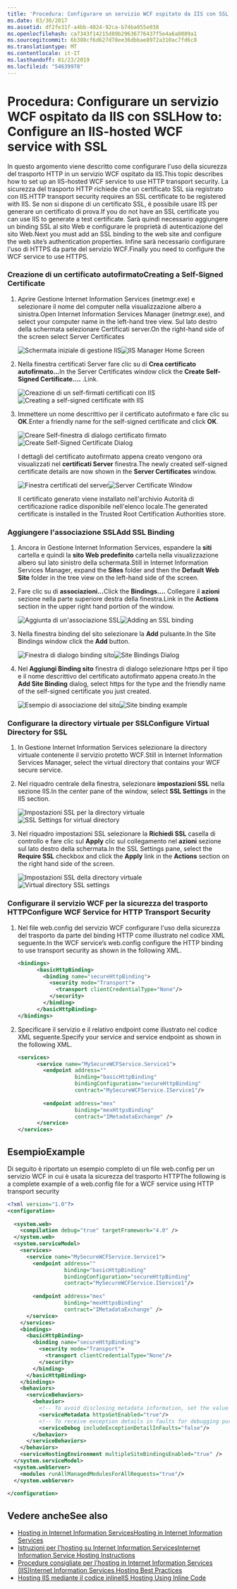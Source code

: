 ```yaml
---
title: 'Procedura: Configurare un servizio WCF ospitato da IIS con SSL'
ms.date: 03/30/2017
ms.assetid: df2fe31f-a4bb-4024-92ca-b74ba055e038
ms.openlocfilehash: ca7343f14215d89b29636776437f5e4a6a8089a1
ms.sourcegitcommit: 6b308cf6d627d78ee36dbbae8972a310ac7fd6c8
ms.translationtype: MT
ms.contentlocale: it-IT
ms.lasthandoff: 01/23/2019
ms.locfileid: "54639978"
---
```

# <a name="how-to-configure-an-iis-hosted-wcf-service-with-ssl"></a><span data-ttu-id="7dd67-102">Procedura: Configurare un servizio WCF ospitato da IIS con SSL</span><span class="sxs-lookup"><span data-stu-id="7dd67-102">How to: Configure an IIS-hosted WCF service with SSL</span></span>
<span data-ttu-id="7dd67-103">In questo argomento viene descritto come configurare l'uso della sicurezza del trasporto HTTP in un servizio WCF ospitato da IIS.</span><span class="sxs-lookup"><span data-stu-id="7dd67-103">This topic describes how to set up an IIS-hosted WCF service to use HTTP transport security.</span></span> <span data-ttu-id="7dd67-104">La sicurezza del trasporto HTTP richiede che un certificato SSL sia registrato con IIS.</span><span class="sxs-lookup"><span data-stu-id="7dd67-104">HTTP transport security requires an SSL certificate to be registered with IIS.</span></span> <span data-ttu-id="7dd67-105">Se non si dispone di un certificato SSL, è possibile usare IIS per generare un certificato di prova.</span><span class="sxs-lookup"><span data-stu-id="7dd67-105">If you do not have an SSL certificate you can use IIS to generate a test certificate.</span></span> <span data-ttu-id="7dd67-106">Sarà quindi necessario aggiungere un binding SSL al sito Web e configurare le proprietà di autenticazione del sito Web.</span><span class="sxs-lookup"><span data-stu-id="7dd67-106">Next you must add an SSL binding to the web site and configure the web site’s authentication properties.</span></span> <span data-ttu-id="7dd67-107">Infine sarà necessario configurare l'uso di HTTPS da parte del servizio WCF.</span><span class="sxs-lookup"><span data-stu-id="7dd67-107">Finally you need to configure the WCF service to use HTTPS.</span></span>  
  
### <a name="creating-a-self-signed-certificate"></a><span data-ttu-id="7dd67-108">Creazione di un certificato autofirmato</span><span class="sxs-lookup"><span data-stu-id="7dd67-108">Creating a Self-Signed Certificate</span></span>  
  
1.  <span data-ttu-id="7dd67-109">Aprire Gestione Internet Information Services (inetmgr.exe) e selezionare il nome del computer nella visualizzazione albero a sinistra.</span><span class="sxs-lookup"><span data-stu-id="7dd67-109">Open Internet Information Services Manager (inetmgr.exe), and select your computer name in the left-hand tree view.</span></span> <span data-ttu-id="7dd67-110">Sul lato destro della schermata selezionare Certificati server.</span><span class="sxs-lookup"><span data-stu-id="7dd67-110">On the right-hand side of the screen select Server Certificates</span></span>  
  
     <span data-ttu-id="7dd67-111">![Schermata iniziale di gestione IIS](../../../../docs/framework/wcf/feature-details/media/mg-inetmgrhome.jpg "mg_INetMgrHome")</span><span class="sxs-lookup"><span data-stu-id="7dd67-111">![IIS Manager Home Screen](../../../../docs/framework/wcf/feature-details/media/mg-inetmgrhome.jpg "mg_INetMgrHome")</span></span>  
  
2.  <span data-ttu-id="7dd67-112">Nella finestra certificati Server fare clic su di **Crea certificato autofirmato...**</span><span class="sxs-lookup"><span data-stu-id="7dd67-112">In the Server Certificates window click the **Create Self-Signed Certificate….**</span></span> <span data-ttu-id="7dd67-113">.</span><span class="sxs-lookup"><span data-stu-id="7dd67-113">Link.</span></span>  
  
     <span data-ttu-id="7dd67-114">![Creazione di un self&#45;firmati certificati con IIS](../../../../docs/framework/wcf/feature-details/media/mg-createselfsignedcert.jpg "mg_CreateSelfSignedCert")</span><span class="sxs-lookup"><span data-stu-id="7dd67-114">![Creating a self&#45;signed certificate with IIS](../../../../docs/framework/wcf/feature-details/media/mg-createselfsignedcert.jpg "mg_CreateSelfSignedCert")</span></span>  
  
3.  <span data-ttu-id="7dd67-115">Immettere un nome descrittivo per il certificato autofirmato e fare clic su **OK**.</span><span class="sxs-lookup"><span data-stu-id="7dd67-115">Enter a friendly name for the self-signed certificate and click **OK**.</span></span>  
  
     <span data-ttu-id="7dd67-116">![Creare Self&#45;finestra di dialogo certificato firmato](../../../../docs/framework/wcf/feature-details/media/mg-mycert.jpg "mg_MyCert")</span><span class="sxs-lookup"><span data-stu-id="7dd67-116">![Create Self&#45;Signed Certificate Dialog](../../../../docs/framework/wcf/feature-details/media/mg-mycert.jpg "mg_MyCert")</span></span>  
  
     <span data-ttu-id="7dd67-117">I dettagli del certificato autofirmato appena creato vengono ora visualizzati nel **certificati Server** finestra.</span><span class="sxs-lookup"><span data-stu-id="7dd67-117">The newly created self-signed certificate details are now shown in the **Server Certificates** window.</span></span>  
  
     <span data-ttu-id="7dd67-118">![Finestra certificati del server](../../../../docs/framework/wcf/feature-details/media/mg-servercertificatewindow.jpg "mg_ServerCertificateWindow")</span><span class="sxs-lookup"><span data-stu-id="7dd67-118">![Server Certificate Window](../../../../docs/framework/wcf/feature-details/media/mg-servercertificatewindow.jpg "mg_ServerCertificateWindow")</span></span>  
  
     <span data-ttu-id="7dd67-119">Il certificato generato viene installato nell'archivio Autorità di certificazione radice disponibile nell'elenco locale.</span><span class="sxs-lookup"><span data-stu-id="7dd67-119">The generated certificate is installed in the Trusted Root Certification Authorities store.</span></span>  
  
### <a name="add-ssl-binding"></a><span data-ttu-id="7dd67-120">Aggiungere l'associazione SSL</span><span class="sxs-lookup"><span data-stu-id="7dd67-120">Add SSL Binding</span></span>  
  
1.  <span data-ttu-id="7dd67-121">Ancora in Gestione Internet Information Services, espandere la **siti** cartella e quindi la **sito Web predefinito** cartella nella visualizzazione albero sul lato sinistro della schermata.</span><span class="sxs-lookup"><span data-stu-id="7dd67-121">Still in Internet Information Services Manager, expand the **Sites** folder and then the **Default Web Site** folder in the tree view on the left-hand side of the screen.</span></span>  
  
2.  <span data-ttu-id="7dd67-122">Fare clic su di **associazioni...**</span><span class="sxs-lookup"><span data-stu-id="7dd67-122">Click the **Bindings….**</span></span> <span data-ttu-id="7dd67-123">Collegare il **azioni** sezione nella parte superiore destra della finestra.</span><span class="sxs-lookup"><span data-stu-id="7dd67-123">Link in the **Actions** section in the upper right hand portion of the window.</span></span>  
  
     <span data-ttu-id="7dd67-124">![Aggiunta di un'associazione SSL](../../../../docs/framework/wcf/feature-details/media/mg-addsslbinding.jpg "mg_AddSSLBinding")</span><span class="sxs-lookup"><span data-stu-id="7dd67-124">![Adding an SSL binding](../../../../docs/framework/wcf/feature-details/media/mg-addsslbinding.jpg "mg_AddSSLBinding")</span></span>  
  
3.  <span data-ttu-id="7dd67-125">Nella finestra binding del sito selezionare la **Add** pulsante.</span><span class="sxs-lookup"><span data-stu-id="7dd67-125">In the Site Bindings window click the **Add** button.</span></span>  
  
     <span data-ttu-id="7dd67-126">![Finestra di dialogo binding sito](../../../../docs/framework/wcf/feature-details/media/mg-sitebindingsdialog.jpg "mg_SiteBindingsDialog")</span><span class="sxs-lookup"><span data-stu-id="7dd67-126">![Site Bindings Dialog](../../../../docs/framework/wcf/feature-details/media/mg-sitebindingsdialog.jpg "mg_SiteBindingsDialog")</span></span>  
  
4.  <span data-ttu-id="7dd67-127">Nel **Aggiungi Binding sito** finestra di dialogo selezionare https per il tipo e il nome descrittivo del certificato autofirmato appena creato.</span><span class="sxs-lookup"><span data-stu-id="7dd67-127">In the **Add Site Binding** dialog, select https for the type and the friendly name of the self-signed certificate you just created.</span></span>  
  
     <span data-ttu-id="7dd67-128">![Esempio di associazione del sito](../../../../docs/framework/wcf/feature-details/media/mg-mycertbinding.jpg "mg_MyCertBinding")</span><span class="sxs-lookup"><span data-stu-id="7dd67-128">![Site binding example](../../../../docs/framework/wcf/feature-details/media/mg-mycertbinding.jpg "mg_MyCertBinding")</span></span>  
  
### <a name="configure-virtual-directory-for-ssl"></a><span data-ttu-id="7dd67-129">Configurare la directory virtuale per SSL</span><span class="sxs-lookup"><span data-stu-id="7dd67-129">Configure Virtual Directory for SSL</span></span>  
  
1.  <span data-ttu-id="7dd67-130">In Gestione Internet Information Services selezionare la directory virtuale contenente il servizio protetto WCF.</span><span class="sxs-lookup"><span data-stu-id="7dd67-130">Still in Internet Information Services Manager, select the virtual directory that contains your WCF secure service.</span></span>  
  
2.  <span data-ttu-id="7dd67-131">Nel riquadro centrale della finestra, selezionare **impostazioni SSL** nella sezione IIS.</span><span class="sxs-lookup"><span data-stu-id="7dd67-131">In the center pane of the window, select **SSL Settings** in the IIS section.</span></span>  
  
     <span data-ttu-id="7dd67-132">![Impostazioni SSL per la directory virtuale](../../../../docs/framework/wcf/feature-details/media/mg-sslsettingsforvdir.jpg "mg_SSLSettingsForVDir")</span><span class="sxs-lookup"><span data-stu-id="7dd67-132">![SSL Settings for virtual directory](../../../../docs/framework/wcf/feature-details/media/mg-sslsettingsforvdir.jpg "mg_SSLSettingsForVDir")</span></span>  
  
3.  <span data-ttu-id="7dd67-133">Nel riquadro impostazioni SSL selezionare la **Richiedi SSL** casella di controllo e fare clic sul **Apply** clic sul collegamento nel **azioni** sezione sul lato destro della schermata.</span><span class="sxs-lookup"><span data-stu-id="7dd67-133">In the SSL Settings pane, select the **Require SSL** checkbox and click the **Apply** link in the **Actions** section on the right hand side of the screen.</span></span>  
  
     <span data-ttu-id="7dd67-134">![Impostazioni SSL della directory virtuale](../../../../docs/framework/wcf/feature-details/media/mg-vdirsslsettings.JPG "mg_VDirSSLSettings")</span><span class="sxs-lookup"><span data-stu-id="7dd67-134">![Virtual directory SSL settings](../../../../docs/framework/wcf/feature-details/media/mg-vdirsslsettings.JPG "mg_VDirSSLSettings")</span></span>  
  
### <a name="configure-wcf-service-for-http-transport-security"></a><span data-ttu-id="7dd67-135">Configurare il servizio WCF per la sicurezza del trasporto HTTP</span><span class="sxs-lookup"><span data-stu-id="7dd67-135">Configure WCF Service for HTTP Transport Security</span></span>  
  
1.  <span data-ttu-id="7dd67-136">Nel file web.config del servizio WCF configurare l'uso della sicurezza del trasporto da parte del binding HTTP come illustrato nel codice XML seguente.</span><span class="sxs-lookup"><span data-stu-id="7dd67-136">In the WCF service’s web.config configure the HTTP binding to use transport security as shown in the following XML.</span></span>  
  
    ```xml  
    <bindings>  
          <basicHttpBinding>  
            <binding name="secureHttpBinding">  
              <security mode="Transport">  
                <transport clientCredentialType="None"/>  
              </security>  
            </binding>  
          </basicHttpBinding>  
    </bindings>  
    ```  
  
2.  <span data-ttu-id="7dd67-137">Specificare il servizio e il relativo endpoint come illustrato nel codice XML seguente.</span><span class="sxs-lookup"><span data-stu-id="7dd67-137">Specify your service and service endpoint as shown in the following XML.</span></span>  
  
    ```xml  
    <services>  
          <service name="MySecureWCFService.Service1">  
            <endpoint address=""  
                      binding="basicHttpBinding"  
                      bindingConfiguration="secureHttpBinding"  
                      contract="MySecureWCFService.IService1"/>  
  
            <endpoint address="mex"  
                      binding="mexHttpsBinding"  
                      contract="IMetadataExchange" />  
          </service>  
    </services>  
    ```  
  
## <a name="example"></a><span data-ttu-id="7dd67-138">Esempio</span><span class="sxs-lookup"><span data-stu-id="7dd67-138">Example</span></span>  
 <span data-ttu-id="7dd67-139">Di seguito è riportato un esempio completo di un file web.config per un servizio WCF in cui è usata la sicurezza del trasporto HTTP</span><span class="sxs-lookup"><span data-stu-id="7dd67-139">The following is a complete example of a web.config file for a WCF service using HTTP transport security</span></span>  
  
```xml  
<?xml version="1.0"?>  
<configuration>  
  
  <system.web>  
    <compilation debug="true" targetFramework="4.0" />  
  </system.web>  
  <system.serviceModel>  
    <services>  
      <service name="MySecureWCFService.Service1">  
        <endpoint address=""  
                  binding="basicHttpBinding"  
                  bindingConfiguration="secureHttpBinding"  
                  contract="MySecureWCFService.IService1"/>  
  
        <endpoint address="mex"  
                  binding="mexHttpsBinding"  
                  contract="IMetadataExchange" />  
      </service>  
    </services>  
    <bindings>  
      <basicHttpBinding>  
        <binding name="secureHttpBinding">  
          <security mode="Transport">  
            <transport clientCredentialType="None"/>  
          </security>  
        </binding>  
      </basicHttpBinding>  
    </bindings>  
    <behaviors>  
      <serviceBehaviors>  
        <behavior>  
          <!-- To avoid disclosing metadata information, set the value below to false and remove the metadata endpoint above before deployment -->  
          <serviceMetadata httpsGetEnabled="true"/>  
          <!-- To receive exception details in faults for debugging purposes, set the value below to true.  Set to false before deployment to avoid disclosing exception information -->  
          <serviceDebug includeExceptionDetailInFaults="false"/>  
        </behavior>  
      </serviceBehaviors>  
    </behaviors>  
    <serviceHostingEnvironment multipleSiteBindingsEnabled="true" />  
  </system.serviceModel>  
  <system.webServer>  
    <modules runAllManagedModulesForAllRequests="true"/>  
  </system.webServer>  
  
</configuration>  
```  
  
## <a name="see-also"></a><span data-ttu-id="7dd67-140">Vedere anche</span><span class="sxs-lookup"><span data-stu-id="7dd67-140">See also</span></span>
- [<span data-ttu-id="7dd67-141">Hosting in Internet Information Services</span><span class="sxs-lookup"><span data-stu-id="7dd67-141">Hosting in Internet Information Services</span></span>](../../../../docs/framework/wcf/feature-details/hosting-in-internet-information-services.md)
- [<span data-ttu-id="7dd67-142">Istruzioni per l'hosting su Internet Information Services</span><span class="sxs-lookup"><span data-stu-id="7dd67-142">Internet Information Service Hosting Instructions</span></span>](../../../../docs/framework/wcf/samples/internet-information-service-hosting-instructions.md)
- [<span data-ttu-id="7dd67-143">Procedure consigliate per l'hosting in Internet Information Services (IIS)</span><span class="sxs-lookup"><span data-stu-id="7dd67-143">Internet Information Services Hosting Best Practices</span></span>](../../../../docs/framework/wcf/feature-details/internet-information-services-hosting-best-practices.md)
- [<span data-ttu-id="7dd67-144">Hosting IIS mediante il codice inline</span><span class="sxs-lookup"><span data-stu-id="7dd67-144">IIS Hosting Using Inline Code</span></span>](../../../../docs/framework/wcf/samples/iis-hosting-using-inline-code.md)
